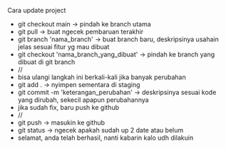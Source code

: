Cara update project
- git checkout main -> pindah ke branch utama
- git pull -> buat ngecek pembaruan terakhir
- git branch 'nama_branch' -> buat branch baru, deskripsinya usahain jelas sesuai fitur yg mau dibuat
- git checkout 'nama_branch_yang_dibuat' -> pindah ke branch yang dibuat di git branch
- //
- bisa ulangi langkah ini berkali-kali jika banyak perubahan
- git add . -> nyimpen sementara di staging
- git commit -m 'keterangan_perubahan' -> deskripsinya sesuai  kode yang dirubah, sekecil apapun perubahannya
- jika sudah fix, baru push ke github
- //
- git push -> masukin ke github
- git status -> ngecek apakah sudah up 2 date atau belum
- selamat, anda telah berhasil, nanti kabarin kalo udh dilakuin
